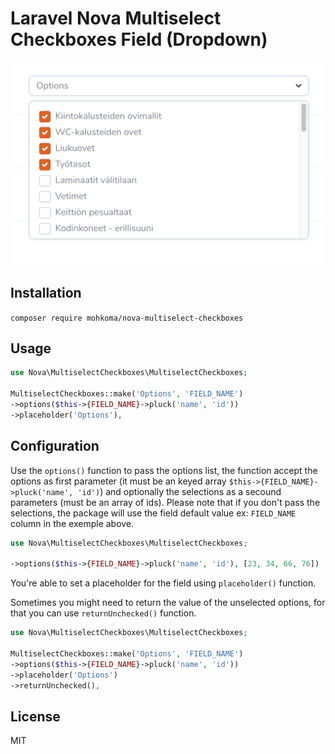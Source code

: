 # Laravel Nova Multiselect Checkboxes Field (Dropdown)

![Checkboxes in Laravel Nova](formPreview.png)

## Installation

`composer require mohkoma/nova-multiselect-checkboxes`

## Usage

```php
use Nova\MultiselectCheckboxes\MultiselectCheckboxes;

MultiselectCheckboxes::make('Options', 'FIELD_NAME')
->options($this->{FIELD_NAME}->pluck('name', 'id'))
->placeholder('Options'),
```

## Configuration

Use the `options()` function to pass the options list, the function accept the options as first parameter (it must be an keyed array `$this->{FIELD_NAME}->pluck('name', 'id')`) and optionally the selections as a secound parameters (must be an array of ids).
Please note that if you don't pass the selections, the package will use the field default value ex: `FIELD_NAME` column in the exemple above.

```php
use Nova\MultiselectCheckboxes\MultiselectCheckboxes;

->options($this->{FIELD_NAME}->pluck('name', 'id'), [23, 34, 66, 76])
```

You're able to set a placeholder for the field using `placeholder()` function.


Sometimes you might need to return the value of the unselected options, for that you can use `returnUnchecked()` function.


```php
use Nova\MultiselectCheckboxes\MultiselectCheckboxes;

MultiselectCheckboxes::make('Options', 'FIELD_NAME')
->options($this->{FIELD_NAME}->pluck('name', 'id'))
->placeholder('Options')
->returnUnchecked(),
```

## License

MIT
